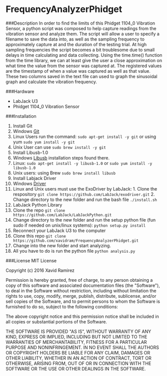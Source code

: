 # FrequencyAnalyzerPhidget
###Description
In order to find the limits of this Phidget 1104_0 Vibration Sensor, a python script was composed to help capture readings from the vibration sensor and analyze them. The script will allow a user to specify a filename to save the data into, as well as the sampling frequency to approximately capture at and the duration of the testing trial. At high sampling frequencies the script becomes a bit troublesome due to small delays in time calculating and data collecting. Using the time.time() function from the time library, we can at least give the user a close approximation on what time the value from the sensor was captured at. The registered values are the timestamp of when a value was captured as well as that value. These two columns saved in the text file can used to graph the sinusoidal graph and calculate the vibration frequency. 

###Hardware
- LabJack U3
- Phidget 1104_0 Vibration Sensor

###Installation
1. Install Git
  1. Windows [Git](https://git-scm.com/)
  2. Linux Users run the command: `sudo apt-get install -y git` or using yum `sudo yum install -y git`
  3. Unix User can use `sudo brew install -y git`
2. Install Libusb-1.0
  1. Windows [Libusb](http://www.libusb.org/wiki/windows_backend) installation steps found there.
  2. Linux: `sudo apt-get install -y libusb-1.0` or `sudo yum install -y libusb-1.0`
  3. Unix users: using Brew `sudo brew install libusb`
3. Install Labjack Driver
  1. Windows [Driver](https://labjack.com/sites/default/files/software/LabJack-2016-05-18.exe)
  2. Linux and Unix users must use the ExoDriver by LabJack:
    1. Clone the respository `git clone https://github.com/LabJack/exodriver.git`
    2. Change directory to the new folder and run the bash file `./install.sh`
4. LabJack Python Library
  1. Clone the repo `git clone https://github.com/LabJack/LabJackPython.git`
  2. Change directory to the new folder and run the setup python file (fun sudo if needed on unix/linux systems): `python setup.py install`
5. Reconnect your LabJack U3 to the computer
6. Clone this repo `git clone https://github.com/xavidram/FrequencyAnalyzerPhidget.git`
  1. Change into the new folder and start analyzing. 
  2. All you have to do is run the python file `python analysis.py`

###License
MIT License

Copyright (c) 2016 Xavid Ramirez

Permission is hereby granted, free of charge, to any person obtaining a copy
of this software and associated documentation files (the "Software"), to deal
in the Software without restriction, including without limitation the rights
to use, copy, modify, merge, publish, distribute, sublicense, and/or sell
copies of the Software, and to permit persons to whom the Software is
furnished to do so, subject to the following conditions:

The above copyright notice and this permission notice shall be included in all
copies or substantial portions of the Software.

THE SOFTWARE IS PROVIDED "AS IS", WITHOUT WARRANTY OF ANY KIND, EXPRESS OR
IMPLIED, INCLUDING BUT NOT LIMITED TO THE WARRANTIES OF MERCHANTABILITY,
FITNESS FOR A PARTICULAR PURPOSE AND NONINFRINGEMENT. IN NO EVENT SHALL THE
AUTHORS OR COPYRIGHT HOLDERS BE LIABLE FOR ANY CLAIM, DAMAGES OR OTHER
LIABILITY, WHETHER IN AN ACTION OF CONTRACT, TORT OR OTHERWISE, ARISING FROM,
OUT OF OR IN CONNECTION WITH THE SOFTWARE OR THE USE OR OTHER DEALINGS IN THE
SOFTWARE.

